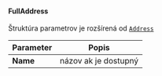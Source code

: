 #### FullAddress
Štruktúra parametrov je rozšírená od [`Address`](#Address)

| Parameter | Popis |
| ----------- | ----------- |
| **Name** | názov ak je dostupný |